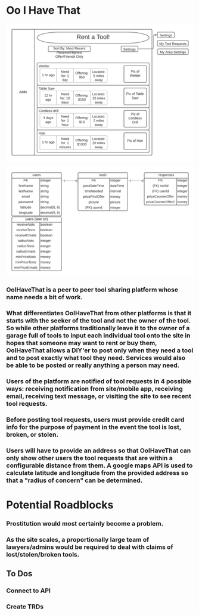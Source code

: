# Oo I Have That

![Slide 1](OoIHaveThat-Wireframe.png)

![Slide 2](OoIHaveThat_TRD.png)

### OoIHaveThat is a peer to peer tool sharing platform whose name needs a bit of work.
### What differentiates OoIHaveThat from other platforms is that it starts with the seeker of the tool and not the owner of the tool. So while other platforms traditionally leave it to the owner of a garage full of tools to input each individual tool onto the site in hopes that someone may want to rent or buy them, OoIHaveThat allows a DIY'er to post only when they need a tool and to post exactly what tool they need. Services would also be able to be posted or really anything a person may need.

### Users of the platform are notified of tool requests in 4 possible ways: receiving notification from site/mobile app, receiving email, receiving text message, or visiting the site to see recent tool requests.

### Before posting tool requests, users must provide credit card info for the purpose of payment in the event the tool is lost, broken, or stolen.

### Users will have to provide an address so that OoIHaveThat can only show other users the tool requests that are within a configurable distance from them. A google maps API is used to calculate latitude and longitude from the provided address so that a "radius of concern" can be determined.


# Potential Roadblocks

### Prostitution would most certainly become a problem.
### As the site scales, a proportionally large team of lawyers/admins would be required to deal with claims of lost/stolen/broken tools.

## To Dos
### Connect to API
### Create TRDs